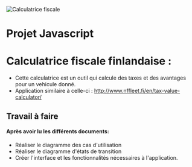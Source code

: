 ![Calculatrice fiscale](http://s3.caradvice.com.au/thumb/960/477/wp-content/uploads/2017/11/lambo-terzo-millennio-4.jpg)
# Projet Javascript

# Calculatrice fiscale finlandaise :

* Cette calculatrice est un outil qui calcule des taxes et des avantages pour un vehicule donné.
* Application similaire à celle-ci : http://www.nffleet.fi/en/tax-value-calculator/
## Travail à faire 

####  Après avoir lu les différents documents:
- Réaliser le diagramme des cas d'utilisation
- Réaliser le diagramme d'états de transition 
- Créer l'interface et les fonctionnalités nécessaires à l'application.


